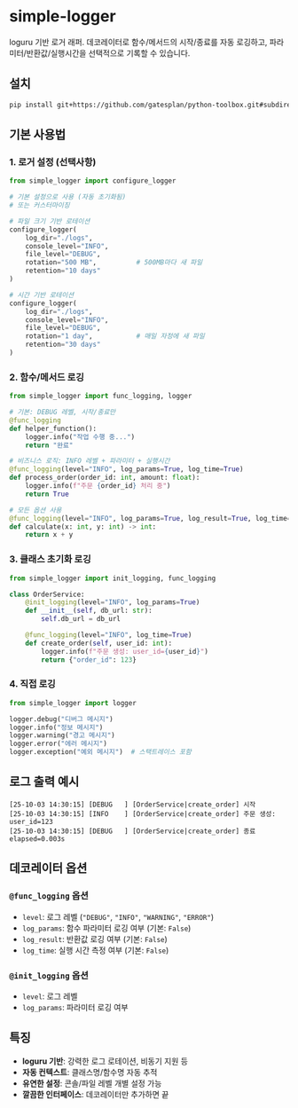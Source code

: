 # simple-logger

loguru 기반 로거 래퍼. 데코레이터로 함수/메서드의 시작/종료를 자동 로깅하고, 파라미터/반환값/실행시간을 선택적으로 기록할 수 있습니다.

## 설치

```bash
pip install git+https://github.com/gatesplan/python-toolbox.git#subdirectory=packages/simple-logger
```

## 기본 사용법

### 1. 로거 설정 (선택사항)

```python
from simple_logger import configure_logger

# 기본 설정으로 사용 (자동 초기화됨)
# 또는 커스터마이징

# 파일 크기 기반 로테이션
configure_logger(
    log_dir="./logs",
    console_level="INFO",
    file_level="DEBUG",
    rotation="500 MB",          # 500MB마다 새 파일
    retention="10 days"
)

# 시간 기반 로테이션
configure_logger(
    log_dir="./logs",
    console_level="INFO",
    file_level="DEBUG",
    rotation="1 day",           # 매일 자정에 새 파일
    retention="30 days"
)
```

### 2. 함수/메서드 로깅

```python
from simple_logger import func_logging, logger

# 기본: DEBUG 레벨, 시작/종료만
@func_logging
def helper_function():
    logger.info("작업 수행 중...")
    return "완료"

# 비즈니스 로직: INFO 레벨 + 파라미터 + 실행시간
@func_logging(level="INFO", log_params=True, log_time=True)
def process_order(order_id: int, amount: float):
    logger.info(f"주문 {order_id} 처리 중")
    return True

# 모든 옵션 사용
@func_logging(level="INFO", log_params=True, log_result=True, log_time=True)
def calculate(x: int, y: int) -> int:
    return x + y
```

### 3. 클래스 초기화 로깅

```python
from simple_logger import init_logging, func_logging

class OrderService:
    @init_logging(level="INFO", log_params=True)
    def __init__(self, db_url: str):
        self.db_url = db_url

    @func_logging(level="INFO", log_time=True)
    def create_order(self, user_id: int):
        logger.info(f"주문 생성: user_id={user_id}")
        return {"order_id": 123}
```

### 4. 직접 로깅

```python
from simple_logger import logger

logger.debug("디버그 메시지")
logger.info("정보 메시지")
logger.warning("경고 메시지")
logger.error("에러 메시지")
logger.exception("예외 메시지")  # 스택트레이스 포함
```

## 로그 출력 예시

```
[25-10-03 14:30:15] [DEBUG   ] [OrderService|create_order] 시작
[25-10-03 14:30:15] [INFO    ] [OrderService|create_order] 주문 생성: user_id=123
[25-10-03 14:30:15] [DEBUG   ] [OrderService|create_order] 종료 elapsed=0.003s
```

## 데코레이터 옵션

### `@func_logging` 옵션

- `level`: 로그 레벨 (`"DEBUG"`, `"INFO"`, `"WARNING"`, `"ERROR"`)
- `log_params`: 함수 파라미터 로깅 여부 (기본: `False`)
- `log_result`: 반환값 로깅 여부 (기본: `False`)
- `log_time`: 실행 시간 측정 여부 (기본: `False`)

### `@init_logging` 옵션

- `level`: 로그 레벨
- `log_params`: 파라미터 로깅 여부

## 특징

- **loguru 기반**: 강력한 로그 로테이션, 비동기 지원 등
- **자동 컨텍스트**: 클래스명/함수명 자동 추적
- **유연한 설정**: 콘솔/파일 레벨 개별 설정 가능
- **깔끔한 인터페이스**: 데코레이터만 추가하면 끝
